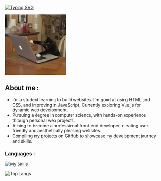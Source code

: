 [![Typing SVG](https://readme-typing-svg.herokuapp.com?font=Cabin&weight=500&size=30&duration=3000&pause=1000&color=A1EEBD&background=FF000000&random=false&width=500&lines=Welcome+to+my+GitHub+Profile!;Hai%2C+I'm+Kim+%F0%9F%98%8A)](https://git.io/typing-svg)

<img align="center" alt="cat typing" width=200px src="./assets/cat-computer.gif" >

## About me :
- I'm a student learning to build websites. I’m good at using HTML and CSS, and improving in JavaScript. Currently exploring Vue.js for dynamic web development.
- Pursuing a degree in computer science, with hands-on experience through personal web projects.
- Aiming to become a professional front-end developer, creating user-friendly and aesthetically pleasing websites.
- Compiling my projects on GitHub to showcase my development journey and skills.


### Languages :
[![My Skills](https://skillicons.dev/icons?i=html,css,js,vue,tailwind,vscode,github,git,&perline=4)](https://skillicons.dev)

![Top Langs](https://github-readme-stats.vercel.app/api/top-langs/?username=01057057kim&layout=compact)

<!--
**01057057kim/01057057kim** is a ✨ _special_ ✨ repository because its `README.md` (this file) appears on your GitHub profile.

Here are some ideas to get you started:

- 🔭 I’m currently working on ...
- 🌱 I’m currently learning ...
- 👯 I’m looking to collaborate on ...
- 🤔 I’m looking for help with ...
- 💬 Ask me about ...
- 📫 How to reach me: ...
- 😄 Pronouns: ...
- ⚡ Fun fact: ...
-->
